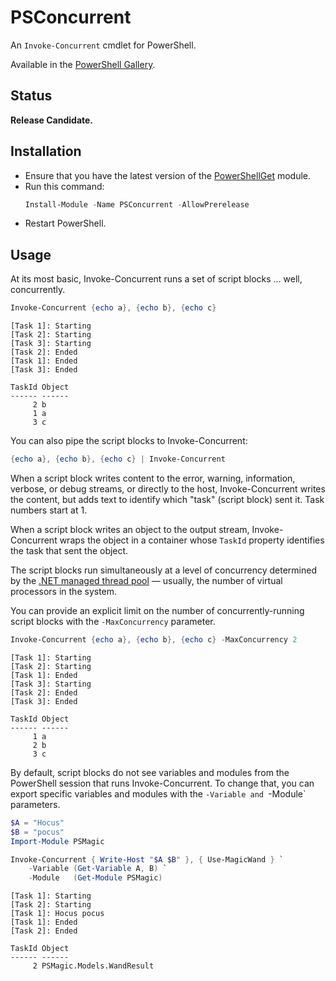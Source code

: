 # PSConcurrent

An `Invoke-Concurrent` cmdlet for PowerShell.

Available in the [PowerShell Gallery](https://www.powershellgallery.com/packages/PSConcurrent).

## Status

**Release Candidate.**

## Installation

* Ensure that you have the latest version of the
  [PowerShellGet](https://docs.microsoft.com/en-us/powershell/gallery/psget/get_psget_module)
  module.
* Run this command:
  ```powershell
  Install-Module -Name PSConcurrent -AllowPrerelease
  ```
* Restart PowerShell.

## Usage

At its most basic, Invoke-Concurrent runs a set of script blocks ... well,
concurrently.

```powershell
Invoke-Concurrent {echo a}, {echo b}, {echo c}
```
```
[Task 1]: Starting
[Task 2]: Starting
[Task 3]: Starting
[Task 2]: Ended
[Task 1]: Ended
[Task 3]: Ended

TaskId Object
------ ------
     2 b
     1 a
     3 c
```

You can also pipe the script blocks to Invoke-Concurrent:

```powershell
{echo a}, {echo b}, {echo c} | Invoke-Concurrent
```

When a script block writes content to the error, warning, information, verbose,
or debug streams, or directly to the host, Invoke-Concurrent writes the
content, but adds text to identify which "task" (script block) sent it.  Task
numbers start at 1.

When a script block writes an object to the output stream, Invoke-Concurrent
wraps the object in a container whose `TaskId` property identifies the task
that sent the object.

The script blocks run simultaneously at a level of concurrency determined by
the [.NET managed thread pool](https://docs.microsoft.com/en-us/dotnet/standard/threading/the-managed-thread-pool)
— usually, the number of virtual processors in the system.

You can provide an explicit limit on the number of concurrently-running script
blocks with the `-MaxConcurrency` parameter.

```powershell
Invoke-Concurrent {echo a}, {echo b}, {echo c} -MaxConcurrency 2
```
```
[Task 1]: Starting
[Task 2]: Starting
[Task 1]: Ended
[Task 3]: Starting
[Task 2]: Ended
[Task 3]: Ended

TaskId Object
------ ------
     1 a
     2 b
     3 c
```

By default, script blocks do not see variables and modules from the PowerShell
session that runs Invoke-Concurrent.  To change that, you can export specific
variables and modules with the `-Variable and `-Module` parameters.

```powershell
$A = "Hocus"
$B = "pocus"
Import-Module PSMagic

Invoke-Concurrent { Write-Host "$A $B" }, { Use-MagicWand } `
    -Variable (Get-Variable A, B) `
    -Module   (Get-Module PSMagic)
```
```
[Task 1]: Starting
[Task 2]: Starting
[Task 1]: Hocus pocus
[Task 1]: Ended
[Task 2]: Ended

TaskId Object
------ ------
     2 PSMagic.Models.WandResult
```
